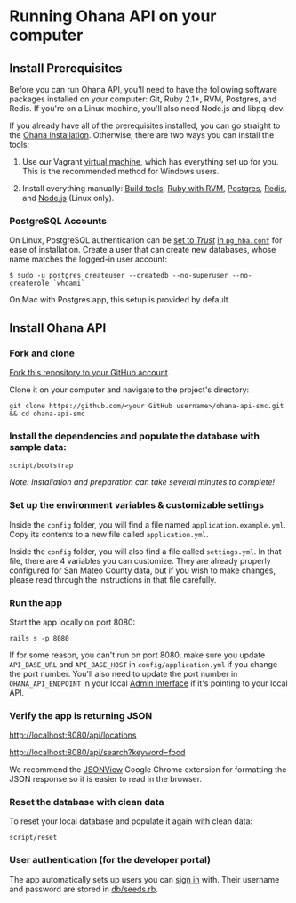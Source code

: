 # Running Ohana API on your computer

## Install Prerequisites

Before you can run Ohana API, you'll need to have the following software
packages installed on your computer: Git, Ruby 2.1+, RVM, Postgres, and Redis.
If you're on a Linux machine, you'll also need Node.js and libpq-dev.

If you already have all of the prerequisites installed, you can go straight
to the [Ohana Installation](#install-ohana-api). Otherwise, there are two ways
you can install the tools:

1. Use our Vagrant [virtual machine][dev-box], which has everything set up for
you. This is the recommended method for Windows users.

[dev-box]: https://github.com/codeforamerica/ohana-api-dev-box

2. Install everything manually: [Build tools][build-tools], [Ruby with RVM][ruby],
[Postgres][postgres], [Redis][redis], and [Node.js][node] (Linux only).

[build-tools]: https://github.com/codeforamerica/howto/blob/master/Build-Tools.md
[ruby]: https://github.com/codeforamerica/howto/blob/master/Ruby.md
[postgres]: https://github.com/codeforamerica/howto/blob/master/PostgreSQL.md
[redis]: https://github.com/codeforamerica/ohana-api/wiki/Installing-Redis
[node]: https://github.com/codeforamerica/howto/blob/master/Node.js.md

### PostgreSQL Accounts

On Linux, PostgreSQL authentication can be [set to _Trust_](http://www.postgresql.org/docs/9.1/static/auth-methods.html#AUTH-TRUST) [in `pg_hba.conf`](https://wiki.postgresql.org/wiki/Client_Authentication) for ease of installation. Create a user that can create new databases, whose name matches the logged-in user account:

    $ sudo -u postgres createuser --createdb --no-superuser --no-createrole `whoami`

On Mac with Postgres.app, this setup is provided by default.

## Install Ohana API

### Fork and clone

[Fork this repository to your GitHub account][fork].

Clone it on your computer and navigate to the project's directory:

    git clone https://github.com/<your GitHub username>/ohana-api-smc.git && cd ohana-api-smc

[fork]: http://help.github.com/fork-a-repo/

### Install the dependencies and populate the database with sample data:

    script/bootstrap

_Note: Installation and preparation can take several minutes to complete!_

### Set up the environment variables & customizable settings

Inside the `config` folder, you will find a file named `application.example.yml`.
Copy its contents to a new file called `application.yml`.

Inside the `config` folder, you will also find a file called `settings.yml`.
In that file, there are 4 variables you can customize. They are already
properly configured for San Mateo County data, but if you wish to make changes,
please read through the instructions in that file carefully.

### Run the app

Start the app locally on port 8080:

    rails s -p 8080

If for some reason, you can't run on port 8080, make sure you update
`API_BASE_URL` and `API_BASE_HOST` in `config/application.yml` if you change
the port number. You'll also need to update the port number in
`OHANA_API_ENDPOINT` in your local [Admin Interface][admin] if it's pointing to
your local API.

[admin]: https://github.com/smcgov/SMC-Connect-Admin

### Verify the app is returning JSON

[http://localhost:8080/api/locations](http://localhost:8080/api/locations)

[http://localhost:8080/api/search?keyword=food](http://localhost:8080/api/search?keyword=food)

We recommend the [JSONView][jsonview] Google Chrome extension for formatting
the JSON response so it is easier to read in the browser.

[jsonview]: https://chrome.google.com/webstore/detail/jsonview/chklaanhfefbnpoihckbnefhakgolnmc

### Reset the database with clean data

To reset your local database and populate it again with clean data:
```
script/reset
```

### User authentication (for the developer portal)

The app automatically sets up users you can [sign in][sign_in] with.
Their username and password are stored in [db/seeds.rb][seeds].

[sign_in]: http://localhost:8080/users/sign_in
[seeds]: https://github.com/codeforamerica/ohana-api/blob/master/db/seeds.rb

